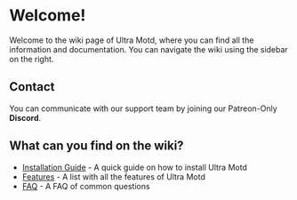 # Welcome!
Welcome to the wiki page of Ultra Motd, where you can find all the information and documentation. You can navigate the wiki using the sidebar on the right.
<br>

## Contact
You can communicate with our support team by joining our Patreon-Only **Discord**.
<br>

## What can you find on the wiki?
- [Installation Guide](./installation) - A quick guide on how to install Ultra Motd
- [Features](./features) - A list with all the features of Ultra Motd
- [FAQ](./faq) - A FAQ of common questions
  